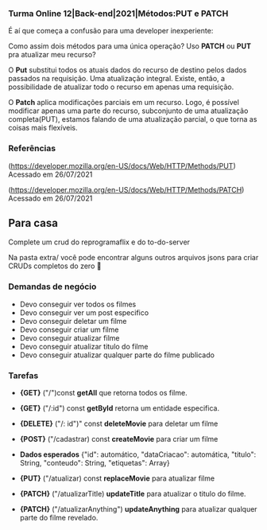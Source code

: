 ### Turma Online 12|Back-end|2021|Métodos:PUT e PATCH

É aí que começa a confusão para uma developer inexperiente:

Como assim dois métodos para uma única operação? Uso **PATCH** ou **PUT** pra atualizar meu recurso?

O **Put** substitui todos os atuais dados do recurso de destino pelos dados passados na requisição.  Uma atualização integral. Existe, então, a possibilidade de atualizar todo o recurso em apenas uma requisição.

O **Patch** aplica modificações parciais em um recurso. Logo, é possível modificar apenas uma parte do recurso, subconjunto de uma atualização completa(PUT), estamos falando de uma atualização parcial, o que torna as coisas mais flexíveis.

### Referências

(https://developer.mozilla.org/en-US/docs/Web/HTTP/Methods/PUT) Acessado em 26/07/2021

(https://developer.mozilla.org/en-US/docs/Web/HTTP/Methods/PATCH) Acessado em 26/07/2021

## Para casa

Complete um crud do reprogramaflix e do to-do-server

Na pasta extra/ você pode encontrar alguns outros arquivos jsons para criar CRUDs completos do zero :dancers:

### Demandas de negócio

* Devo conseguir ver todos os filmes
* Devo conseguir ver um post especifico
* Devo conseguir deletar um filme
* Devo conseguir criar um filme
* Devo conseguir atualizar filme
* Devo conseguir atualizar titulo do filme
* Devo conseguir atualizar qualquer parte do filme publicado

### Tarefas

* **{GET}** ("/")const **getAll** que retorna todos os filme.

* **{GET}** ("/:id") const **getById** retorna um entidade especifica.

* **{DELETE}** ("/: id")" const **deleteMovie** para deletar um filme

* **{POST}** ("/cadastrar) const **createMovie** para criar um filme

* **Dados esperados** {"id": automático, "dataCriacao": automática, "titulo": String, "conteudo": String, "etiquetas": Array}

* **{PUT}** ("/atualizar) const **replaceMovie** para atualizar filme

* **{PATCH}** ("/atualizarTitle) **updateTitle** para atualizar o titulo do filme.

* **{PATCH}** ("/atualizarAnything") **updateAnything** para atualizar qualquer parte do filme revelado.